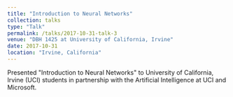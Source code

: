 ```yaml
---
title: "Introduction to Neural Networks"
collection: talks
type: "Talk"
permalink: /talks/2017-10-31-talk-3
venue: "DBH 1425 at University of California, Irvine"
date: 2017-10-31
location: "Irvine, California"
---
```


Presented "Introduction to Neural Networks" to University of California, Irvine (UCI) students in partnership with the Artificial Intelligence at UCI and Microsoft. 
